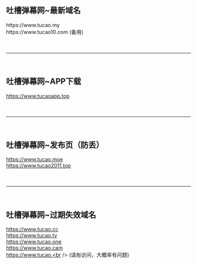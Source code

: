 <h2>吐槽弹幕网~最新域名</h2>
                 https://www.tucao.my<br />
                 https://www.tucao10.com (备用)<br /><br /><br />


<hr />

<br /><h2>吐槽弹幕网~APP下载</h2>
                 https://www.tucaoapp.top<br /><br /><br />

<hr />

<br /><h2>吐槽弹幕网~发布页（防丢）</h2>
                 https://www.tucao.moe<br />
                 https://www.tucao2011.top<br /><br /><br />

<hr />

<br /><h2>吐槽弹幕网~过期失效域名</h2>
                 https://www.tucao.cc<br />
                 https://www.tucao.tv<br />
                 https://www.tucao.one<br />
                 https://www.tucao.cam<br />
                 https://www.tucao.<br />
                 (请匆访问，大概率有问题)
